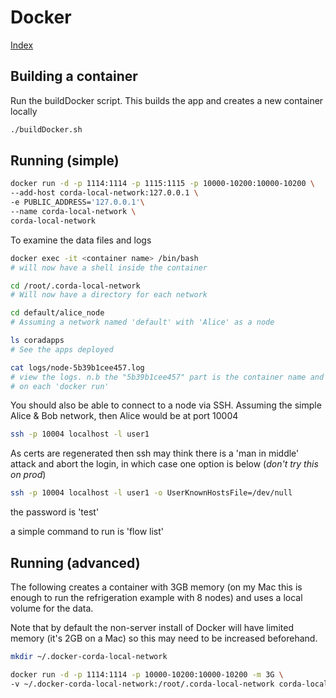 # Docker 
[Index](Index.md)

## Building a container 

Run the buildDocker script. This builds the app and creates a new container locally

```bash
./buildDocker.sh
```

## Running (simple)

```bash
docker run -d -p 1114:1114 -p 1115:1115 -p 10000-10200:10000-10200 \
--add-host corda-local-network:127.0.0.1 \
-e PUBLIC_ADDRESS='127.0.0.1'\
--name corda-local-network \
corda-local-network
```

To examine the data files and logs

```bash
docker exec -it <container name> /bin/bash
# will now have a shell inside the container 

cd /root/.corda-local-network
# Will now have a directory for each network

cd default/alice_node
# Assuming a network named 'default' with 'Alice' as a node 

ls coradapps 
# See the apps deployed

cat logs/node-5b39b1cee457.log
# view the logs. n.b the "5b39b1cee457" part is the container name and will 
# on each 'docker run'  
```

You should also be able to connect to a node via SSH. Assuming the simple Alice & Bob network, then Alice would be
at port 10004

```bash
ssh -p 10004 localhost -l user1 
```

As certs are regenerated then ssh may think there is a 'man in middle' attack and abort the login, 
in which case one option is below (_don't try this on prod_) 

```bash
ssh -p 10004 localhost -l user1 -o UserKnownHostsFile=/dev/null 
```

the password is 'test'

a simple command to run is 'flow list'


## Running (advanced)

The following creates a container with 3GB memory (on my Mac this is enough to run the 
refrigeration example with 8 nodes) and uses a local volume for the data. 

Note that by default the non-server install of Docker will have limited memory (it's 2GB on
a Mac) so this may need to be increased beforehand.


```bash
mkdir ~/.docker-corda-local-network

docker run -d -p 1114:1114 -p 10000-10200:10000-10200 -m 3G \
-v ~/.docker-corda-local-network:/root/.corda-local-network corda-local-network
```
